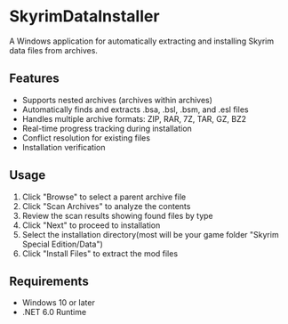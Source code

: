  # SkyrimDataInstaller

A Windows application for automatically extracting and installing Skyrim data files from archives.

## Features

- Supports nested archives (archives within archives)
- Automatically finds and extracts .bsa, .bsl, .bsm, and .esl files
- Handles multiple archive formats: ZIP, RAR, 7Z, TAR, GZ, BZ2
- Real-time progress tracking during installation
- Conflict resolution for existing files
- Installation verification

## Usage

1. Click "Browse" to select a parent archive file
2. Click "Scan Archives" to analyze the contents
3. Review the scan results showing found files by type
4. Click "Next" to proceed to installation
5. Select the installation directory(most will be your game folder "Skyrim Special Edition/Data")
6. Click "Install Files" to extract the mod files

## Requirements

- Windows 10 or later
- .NET 6.0 Runtime